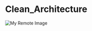 # Clean_Architecture

![My Remote Image](https://blog.ndepend.com/wp-content/uploads/Clean-Architecture-Diagram-Asp-Net.png)
